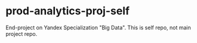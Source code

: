 # prod-analytics-proj-self
End-project on Yandex Specialization "Big Data". This is self repo, not main project repo.
